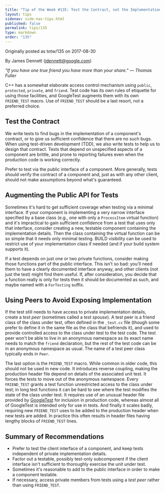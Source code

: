 ```yaml
---
title: "Tip of the Week #135: Test the Contract, not the Implementation"
layout: tips
sidenav: side-nav-tips.html
published: false
permalink: tips/135
type: markdown
order: "135"
---
```


Originally posted as totw/135 on 2017-08-30

By James Dennett (jdennett@google.com)

*"If you have one true friend you have more than your share." — Thomas Fuller*

C++ has a somewhat elaborate access control mechanism using `public`,
`protected`, `private`, and `friend`. Test code has its own rules of etiquette
for using those facilities, and GoogleTest augments them with its own
`FRIEND_TEST` macro. Use of `FRIEND_TEST` should be a last resort, not a
preferred choice.

## Test the Contract

We write tests to find bugs in the implementation of a component's contract, or
to give us sufficient confidence that there are no such bugs. When using
test-driven development (TDD), we also write tests to help us to design that
contract. Tests that depend on unspecified aspects of a component are brittle,
and prone to reporting failures even when the production code is working
correctly.

Prefer to test via the public interface of a component. More generally, tests
should verify the contract of a component and, just as with any other client,
should not make assumptions beyond what's guaranteed.

## Augmenting the Public API for Tests

Sometimes it's hard to get sufficient coverage when testing via a minimal
interface. If your component is implementing a very narrow interface specified
by a base class (e.g., one with only a `ProcessItem` virtual function) and it's
impractical to gain sufficient confidence from a test that uses only that
interface, consider creating a new, testable component containing the
implementation details. Then the class containing the virtual function can be so
simple that it needs only minimal testing. BUILD visibility can be used to
restrict use of your implementation class if needed (and if your build system
supports it).

If a test depends on just one or two private functions, consider making those
functions part of the public interface. This isn't so bad: you'll need them to
have a clearly documented interface anyway, and other clients (not just the
test) might find them useful. If, after consideration, you decide that a
function really is only for tests then it should be documented as such, and
maybe named with a `ForTesting` suffix.

## Using Peers to Avoid Exposing Implementation

If the test still needs to have access to private implementation details, create
a *test peer* (sometimes called a *test spouse*). A test peer is a friend class
of the class under test, often defined in the `_test.cc` file (though some
prefer to define it in the same file as the class that befriends it), and used
to provide controlled access to the class under test to the test code. The test
peer won't be able to live in an anonymous namespace as its exact name needs to
match the `friend` declaration, but the rest of the test code can be in an
anonymous namespace as usual. The name of a test peer class typically ends in
`Peer`.

The last option is the `FRIEND_TEST` macro. While common in older code, this
should not be used in new code. It introduces reverse coupling, making the
production header file depend on details of the associated unit test. It forces
the tests to move out of the anonymous namespace. Every `FRIEND_TEST` grants a
test function unrestricted access to the class under test; in long test
functions it can be hard to see where the test modifies the state of the class
under test. It requires use of an unusual header file provided by
[GoogleTest](https://github.com/google/googletest) for inclusion in production
code, whereas almost all of GoogleTest is intended only for use in tests. And
finally it scales badly, requiring new `FRIEND_TEST` uses to be added to the
production header when new tests are added. In practice this often results in
header files having lengthy blocks of `FRIEND_TEST` lines.

## Summary of Recommendations

*   Prefer to test the client interface of a component, and keep tests
    independent of private implementation details.
*   Factor out a testable, possibly test-only subcomponent if the client
    interface isn't sufficient to thoroughly exercise the unit under test.
*   Sometimes it's reasonable to add to the public interface in order to make a
    component testable.
*   If necessary, access private members from tests using a *test peer* rather
    than using `FRIEND_TEST`.
